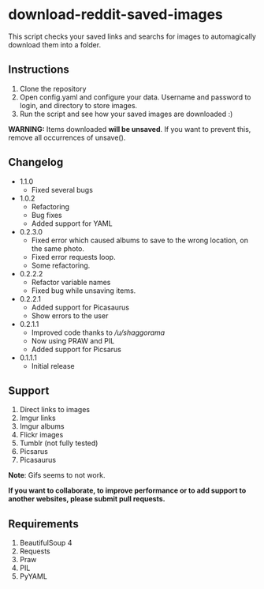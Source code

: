 download-reddit-saved-images
============================

This script checks your saved links and searchs for images to automagically download them into a folder.

Instructions
---
1. Clone the repository
2. Open config.yaml and configure your data. Username and password to login, and directory to store images.
3. Run the script and see how your saved images are downloaded :)

**WARNING:**
Items downloaded **will be unsaved**. If you want to prevent this, remove all occurrences of unsave().


Changelog
---
* 1.1.0
	* Fixed several bugs
* 1.0.2
	* Refactoring
	* Bug fixes
	* Added support for YAML
* 0.2.3.0
	* Fixed error which caused albums to save to the wrong location, on the same photo.
	* Fixed error requests loop.
	* Some refactoring.
* 0.2.2.2
    * Refactor variable names
    * Fixed bug while unsaving items.
* 0.2.2.1
    * Added support for Picasaurus
    * Show errors to the user
* 0.2.1.1
    * Improved code thanks to */u/shaggorama*
    * Now using PRAW and PIL
    * Added support for Picsarus
* 0.1.1.1
    * Initial release


Support
---
1. Direct links to images
2. Imgur links
3. Imgur albums
4. Flickr images
5. Tumblr  (not fully tested)
6. Picsarus
7. Picasaurus



**Note**: Gifs seems to not work.


**If you want to collaborate, to improve performance or to add support to another websites, please submit pull requests.**


Requirements
---
1. BeautifulSoup 4
2. Requests
3. Praw
4. PIL
5. PyYAML
